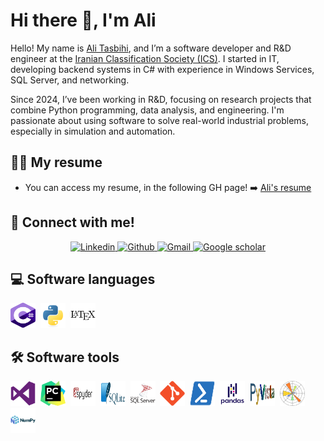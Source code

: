 # Hi there 👋, I'm Ali



Hello! My name is [Ali Tasbihi](https://www.linkedin.com/in/alitasbihi/), and I’m a software developer and R&D engineer at the [Iranian Classification Society (ICS)](https://www.ics.org.ir/). I started in IT, developing backend systems in C# with experience in Windows Services, SQL Server, and networking.

Since 2024, I’ve been working in R&D, focusing on research projects that combine Python programming, data analysis, and engineering. I'm passionate about using software to solve real-world industrial problems, especially in simulation and automation.
## :construction_worker_man: My resume
* You can access my resume, in the following GH page! :arrow_right: [Ali's resume](https://alitasbihi.github.io/resume/)
  
## :handshake: Connect with me!

<div align=center>
    <a href="https://www.linkedin.com/in/alitasbihi/">
    <!-- Linkedin -->
        <!-- <img alt="Linkedin" src="https://img.shields.io/badge/LinkedIn-germa89-%230A66C2?style=for-the-badge&logo=linkedin&labelColor=white&link=https%3A%2F%2Fwww.linkedin.com%2Fin%2Fgmartinezayuso%2F"> -->
        <img alt="Linkedin" src="https://img.shields.io/badge/LinkedIn-%230A66C2?style=for-the-badge&logo=linkedin&link=https%3A%2F%2Fwww.linkedin.com%2Fin%2Fgmartinezayuso%2F">
    </a>
    <a href="https://github.com/AliTasbihi">
    <!-- Github -->
        <!-- <img alt="Github" src="https://img.shields.io/badge/GitHub-germa89-%23181717?style=for-the-badge&logo=github&logoColor=%23181717&labelColor=white&link=https%3A%2F%2Fwww.github.com%2Fgerma89"> -->
        <img alt="Github" src="https://img.shields.io/badge/GitHub-%23181717?style=for-the-badge&logo=github&logoColor=white&link=https%3A%2F%2Fwww.github.com%2Fgerma89">
    </a>
    <a href="mailto:alitasbihi13@gmail.com">
    <!-- GMail -->
        <!-- <img alt="Gmail" src="https://img.shields.io/badge/GMail-Email%20me!-%23EA4335?style=for-the-badge&logo=gmail&logoColor=%23EA4335&labelColor=white&link=mailto%3Agermanmartinezayuso%40gmail.com"> -->
        <img alt="Gmail" src="https://img.shields.io/badge/GMail-%23EA4335?style=for-the-badge&logo=gmail&logoColor=white&link=mailto%3Agermanmartinezayuso%40gmail.com">
    </a>
    <a href="https://scholar.google.com/citations?user=p5phFrUAAAAJ&hl=en">
    <!-- Google scholar -->
        <!-- <img alt="Google scholar" src="https://img.shields.io/badge/Scholar-Dr%20German%20Martinez--Ayuso-%234285F4?style=for-the-badge&logo=googlescholar&labelColor=white&link=https%3A%2F%2Fscholar.google.co.uk%2Fcitations%3Fuser%3D1MqmJ0sAAAAJ"> -->
        <img alt="Google scholar" src="https://img.shields.io/badge/Scholar-%234285F4?style=for-the-badge&logo=googlescholar&labelColor=%234285F4&logoColor=white&link=https%3A%2F%2Fscholar.google.co.uk%2Fcitations%3Fuser%3D1MqmJ0sAAAAJ">
    </a>
</div>


## :computer: Software languages

<div>
  <img src="https://github.com/AliTasbihi/AliTasbihi/blob/main/logos/SoftwareLenguages/Logo_C_sharp.svg" title="C#" alt="C#" width="40" height="40"/>&nbsp;
  <img src="https://github.com/AliTasbihi/AliTasbihi/blob/main/logos/SoftwareLenguages/python.svg" title="Python" alt="Python" width="40" height="40"/>&nbsp;
  <img src="https://github.com/AliTasbihi/AliTasbihi/blob/main/logos/SoftwareLenguages/latex-original.svg" title="latex" alt="latex" width="40" height="40"/>&nbsp;
</div>

## :hammer_and_wrench: Software tools

<div>
  <!--  -->
  <img src="https://github.com/AliTasbihi/AliTasbihi/blob/main/logos/SoftwareTools/VisualStudio.svg" title="VisaulStudio" alt="VisaulStudio" width="40" height="40"/>&nbsp;
  <img src="https://github.com/AliTasbihi/AliTasbihi/blob/main/logos/SoftwareTools/PyCharm.svg" title="PyCharm" alt="PyCharm" width="40" height="40"/>&nbsp;
  <img src="https://github.com/AliTasbihi/AliTasbihi/blob/main/logos/SoftwareTools/Spyder.svg" title="Spyder" alt="Spyder" width="40" height="40"/>&nbsp;
  <img src="https://github.com/AliTasbihi/AliTasbihi/blob/main/logos/SoftwareTools/SQLite.svg" title="SQLite" alt="SQLite" width="40" height="40"/>&nbsp;
  <img src="https://github.com/AliTasbihi/AliTasbihi/blob/main/logos/SoftwareTools/SQLServer.svg" title="SQLServer" alt="SQLServer" width="40" height="40"/>&nbsp;
  <img src="https://github.com/AliTasbihi/AliTasbihi/blob/main/logos/SoftwareTools/Git.svg" title="Git" alt="Git" width="40" height="40"/>&nbsp;
  <img src="https://github.com/AliTasbihi/AliTasbihi/blob/main/logos/SoftwareTools/PowerShell.svg" title="PowerShell" alt="PowerShell" width="40" height="40"/>&nbsp;
  <img src="https://github.com/AliTasbihi/AliTasbihi/blob/main/logos/SoftwareTools/Pandas.svg" title="Pandas" alt="Pandas" width="40" height="40"/>&nbsp;
  <img src="https://github.com/AliTasbihi/AliTasbihi/blob/main/logos/SoftwareTools/PyVista.svg" title="PyVista" alt="PyVista" width="40" height="40"/>&nbsp;
  <img src="https://github.com/AliTasbihi/AliTasbihi/blob/main/logos/SoftwareTools/MatplotLib.svg" title="MatplotLib" alt="MatplotLib" width="40" height="40"/>&nbsp;
  <img src="https://github.com/AliTasbihi/AliTasbihi/blob/main/logos/SoftwareTools/NumPy.svg" title="NumPy" alt="NumPy" width="40" height="40"/>&nbsp;
</div>
